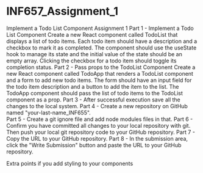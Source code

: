 # INF657_Assignment_1
Implement a Todo List Component
Assignment 1
Part 1 - Implement a Todo List Component 
Create a new React component called TodoList that displays a list of todo items. 
Each todo item should have a description and a checkbox to mark it as completed.
The component should use the useState hook to manage its state and the initial value of the state should be an empty array.
Clicking the checkbox for a todo item should toggle its completion status.
Part 2 - Pass props to the TodoList Component
Create a new React component called TodoApp that renders a TodoList component and a form to add new todo items.
The form should have an input field for the todo item description and a button to add the item to the list.
The TodoApp component should pass the list of todo items to the TodoList component as a prop.
Part 3 - After successful execution save all the changes to the local system.
Part 4 - Create a new repository on GitHub named "your-last-name_INF655".  
Part 5 - Create a git ignore file and add node modules files in that. 
Part 6 - Confirm you have committed all changes to your local repository with git. Then push your local git repository code to your GitHub repository. 
Part 7 - Copy the URL to your GitHub repository. 
Part 8 - In the submission area, click the "Write Submission" button and paste the URL to your GitHub repository. 


Extra points if you add styling to your components
